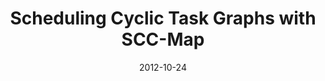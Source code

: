 ---
title: "Scheduling Cyclic Task Graphs with SCC-Map"
collection: publications
permalink: /publication/2012-10-24-dataflow-wamca
excerpt: 'This paper is about my master thesis. We proposed SCC-map, an instruction/task [scheduling algorithm](https://en.wikipedia.org/wiki/Scheduling_(computing)) based on [Strongly Connected Components (SCC)](https://en.wikipedia.org/wiki/Strongly_connected_component) for [Dataflow](https://en.wikipedia.org/wiki/Dataflow) architectures.'
date: 2012-10-24
venue: 'Workshop on Applications for Multi-Core Architecture'
paperurl: 'http://alexandresardinha.github.io/files/dataflow-wamca.pdf'
citation: 'Sardinha, A., Alves, T. A., Marzulo, L. A., França, F. M., Barbosa, V. C., & Costa, V. S. (2012, October). Scheduling cyclic task graphs with SCC-map. <i>In Applications for Multi-Core Architectures (WAMCA), 2012 Third Workshop on (pp. 54-59). IEEE</i>.'
---